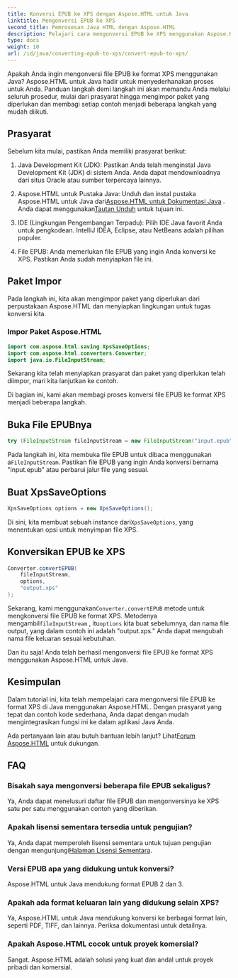 ```yaml
---
title: Konversi EPUB ke XPS dengan Aspose.HTML untuk Java
linktitle: Mengonversi EPUB ke XPS
second_title: Pemrosesan Java HTML dengan Aspose.HTML
description: Pelajari cara mengonversi EPUB ke XPS menggunakan Aspose.HTML untuk Java. Panduan langkah demi langkah untuk konversi EPUB ke XPS yang lancar. Coba sekarang!
type: docs
weight: 10
url: /id/java/converting-epub-to-xps/convert-epub-to-xps/
---
```


Apakah Anda ingin mengonversi file EPUB ke format XPS menggunakan Java? Aspose.HTML untuk Java hadir untuk menyederhanakan proses untuk Anda. Panduan langkah demi langkah ini akan memandu Anda melalui seluruh prosedur, mulai dari prasyarat hingga mengimpor paket yang diperlukan dan membagi setiap contoh menjadi beberapa langkah yang mudah diikuti.

## Prasyarat

Sebelum kita mulai, pastikan Anda memiliki prasyarat berikut:

1. Java Development Kit (JDK): Pastikan Anda telah menginstal Java Development Kit (JDK) di sistem Anda. Anda dapat mendownloadnya dari situs Oracle atau sumber terpercaya lainnya.

2. Aspose.HTML untuk Pustaka Java: Unduh dan instal pustaka Aspose.HTML untuk Java dari[Aspose.HTML untuk Dokumentasi Java](https://reference.aspose.com/html/java/) . Anda dapat menggunakan[Tautan Unduh](https://releases.aspose.com/html/java/) untuk tujuan ini.

3. IDE (Lingkungan Pengembangan Terpadu): Pilih IDE Java favorit Anda untuk pengkodean. IntelliJ IDEA, Eclipse, atau NetBeans adalah pilihan populer.

4. File EPUB: Anda memerlukan file EPUB yang ingin Anda konversi ke XPS. Pastikan Anda sudah menyiapkan file ini.

## Paket Impor

Pada langkah ini, kita akan mengimpor paket yang diperlukan dari perpustakaan Aspose.HTML dan menyiapkan lingkungan untuk tugas konversi kita.

### Impor Paket Aspose.HTML

```java
import com.aspose.html.saving.XpsSaveOptions;
import com.aspose.html.converters.Converter;
import java.io.FileInputStream;
```

Sekarang kita telah menyiapkan prasyarat dan paket yang diperlukan telah diimpor, mari kita lanjutkan ke contoh.

Di bagian ini, kami akan membagi proses konversi file EPUB ke format XPS menjadi beberapa langkah.

## Buka File EPUBnya

```java
try (FileInputStream fileInputStream = new FileInputStream("input.epub")) {
```

 Pada langkah ini, kita membuka file EPUB untuk dibaca menggunakan a`FileInputStream`. Pastikan file EPUB yang ingin Anda konversi bernama "input.epub" atau perbarui jalur file yang sesuai.

## Buat XpsSaveOptions

```java
XpsSaveOptions options = new XpsSaveOptions();
```

 Di sini, kita membuat sebuah instance dari`XpsSaveOptions`, yang menentukan opsi untuk menyimpan file XPS.

## Konversikan EPUB ke XPS

```java
Converter.convertEPUB(
    fileInputStream,
    options,
    "output.xps"
);
```

 Sekarang, kami menggunakan`Converter.convertEPUB` metode untuk mengkonversi file EPUB ke format XPS. Metodenya mengambil`fileInputStream` , itu`options` kita buat sebelumnya, dan nama file output, yang dalam contoh ini adalah "output.xps." Anda dapat mengubah nama file keluaran sesuai kebutuhan.

Dan itu saja! Anda telah berhasil mengonversi file EPUB ke format XPS menggunakan Aspose.HTML untuk Java.

## Kesimpulan

Dalam tutorial ini, kita telah mempelajari cara mengonversi file EPUB ke format XPS di Java menggunakan Aspose.HTML. Dengan prasyarat yang tepat dan contoh kode sederhana, Anda dapat dengan mudah mengintegrasikan fungsi ini ke dalam aplikasi Java Anda.

 Ada pertanyaan lain atau butuh bantuan lebih lanjut? Lihat[Forum Aspose.HTML](https://forum.aspose.com/) untuk dukungan.

## FAQ

### Bisakah saya mengonversi beberapa file EPUB sekaligus?
Ya, Anda dapat menelusuri daftar file EPUB dan mengonversinya ke XPS satu per satu menggunakan contoh yang diberikan.

### Apakah lisensi sementara tersedia untuk pengujian?
 Ya, Anda dapat memperoleh lisensi sementara untuk tujuan pengujian dengan mengunjungi[Halaman Lisensi Sementara](https://purchase.aspose.com/temporary-license/).

### Versi EPUB apa yang didukung untuk konversi?
Aspose.HTML untuk Java mendukung format EPUB 2 dan 3.

### Apakah ada format keluaran lain yang didukung selain XPS?
Ya, Aspose.HTML untuk Java mendukung konversi ke berbagai format lain, seperti PDF, TIFF, dan lainnya. Periksa dokumentasi untuk detailnya.

### Apakah Aspose.HTML cocok untuk proyek komersial?
Sangat. Aspose.HTML adalah solusi yang kuat dan andal untuk proyek pribadi dan komersial.